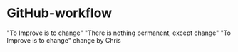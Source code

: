 # GitHub-workflow
"To Improve is to change"
"There is nothing permanent, except change"
"To Improve is to change"
change by Chris